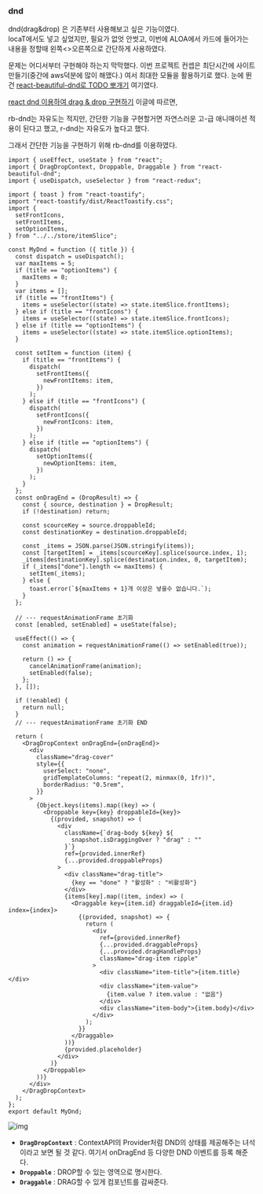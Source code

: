 ### dnd

dnd(drag&drop) 은 기존부터 사용해보고 싶은 기능이였다.  
locaT에서도 넣고 싶었지만, 필요가 없엇 안썻고, 이번에 ALOA에서 카드에 들어가는 내용을 정할때 왼쪽<>오른쪽으로 간단하게 사용하였다.

문제는 어디서부터 구현해야 하는지 막막했다. 이번 프로젝트 컨셉은 최단시간에 사이트 만들기(중간에 aws덕분에 많이 해맸다.) 여서 최대한 모듈을 활용하기로 했다. 눈에 뛴건 [react-beautiful-dnd로 TODO 뽀개기](https://bepyan.github.io/blog/dnd-master/6-react-beautiful-dnd) 여기였다.

[react dnd 이용하여 drag & drop 구현하기](https://velog.io/@dowon938/react-dnd-%EC%9D%B4%EC%9A%A9%ED%95%98%EC%97%AC-drag-drop-%EA%B5%AC%ED%98%84%ED%95%98%EA%B8%B0) 이글에 따르면,

rb-dnd는 자유도는 적지만, 간단한 기능을 구현할거면 자연스러운 고-급 애니매이션 적용이 된다고 했고,
r-dnd는 자유도가 높다고 했다.

그래서 간단한 기능을 구현하기 위해 rb-dnd를 이용하였다.

```
import { useEffect, useState } from "react";
import { DragDropContext, Droppable, Draggable } from "react-beautiful-dnd";
import { useDispatch, useSelector } from "react-redux";

import { toast } from "react-toastify";
import "react-toastify/dist/ReactToastify.css";
import {
  setFrontIcons,
  setFrontItems,
  setOptionItems,
} from "../../store/itemSlice";

const MyDnd = function ({ title }) {
  const dispatch = useDispatch();
  var maxItems = 5;
  if (title == "optionItems") {
    maxItems = 8;
  }
  var items = [];
  if (title == "frontItems") {
    items = useSelector((state) => state.itemSlice.frontItems);
  } else if (title == "frontIcons") {
    items = useSelector((state) => state.itemSlice.frontIcons);
  } else if (title == "optionItems") {
    items = useSelector((state) => state.itemSlice.optionItems);
  }

  const setItem = function (item) {
    if (title == "frontItems") {
      dispatch(
        setFrontItems({
          newFrontItems: item,
        })
      );
    } else if (title == "frontIcons") {
      dispatch(
        setFrontIcons({
          newFrontIcons: item,
        })
      );
    } else if (title == "optionItems") {
      dispatch(
        setOptionItems({
          newOptionItems: item,
        })
      );
    }
  };
  const onDragEnd = (DropResult) => {
    const { source, destination } = DropResult;
    if (!destination) return;

    const scourceKey = source.droppableId;
    const destinationKey = destination.droppableId;

    const _items = JSON.parse(JSON.stringify(items));
    const [targetItem] = _items[scourceKey].splice(source.index, 1);
    _items[destinationKey].splice(destination.index, 0, targetItem);
    if (_items["done"].length <= maxItems) {
      setItem(_items);
    } else {
      toast.error(`${maxItems + 1}개 이상은 넣을수 없습니다.`);
    }
  };

  // --- requestAnimationFrame 초기화
  const [enabled, setEnabled] = useState(false);

  useEffect(() => {
    const animation = requestAnimationFrame(() => setEnabled(true));

    return () => {
      cancelAnimationFrame(animation);
      setEnabled(false);
    };
  }, []);

  if (!enabled) {
    return null;
  }
  // --- requestAnimationFrame 초기화 END

  return (
    <DragDropContext onDragEnd={onDragEnd}>
      <div
        className="drag-cover"
        style={{
          userSelect: "none",
          gridTemplateColumns: "repeat(2, minmax(0, 1fr))",
          borderRadius: "0.5rem",
        }}
      >
        {Object.keys(items).map((key) => (
          <Droppable key={key} droppableId={key}>
            {(provided, snapshot) => (
              <div
                className={`drag-body ${key} ${
                  snapshot.isDraggingOver ? "drag" : ""
                }`}
                ref={provided.innerRef}
                {...provided.droppableProps}
              >
                <div className="drag-title">
                  {key == "done" ? "활성화" : "비활성화"}
                </div>
                {items[key].map((item, index) => (
                  <Draggable key={item.id} draggableId={item.id} index={index}>
                    {(provided, snapshot) => {
                      return (
                        <div
                          ref={provided.innerRef}
                          {...provided.draggableProps}
                          {...provided.dragHandleProps}
                          className="drag-item ripple"
                        >
                          <div className="item-title">{item.title}</div>
                          <div className="item-value">
                            {item.value ? item.value : "없음"}
                          </div>
                          <div className="item-body">{item.body}</div>
                        </div>
                      );
                    }}
                  </Draggable>
                ))}
                {provided.placeholder}
              </div>
            )}
          </Droppable>
        ))}
      </div>
    </DragDropContext>
  );
};
export default MyDnd;

```

![img](https://user-images.githubusercontent.com/2182637/53607406-c8f3a780-3c12-11e9-979c-7f3b5bd1bfbd.gif)

- **`DragDropContext`** : ContextAPI의 Provider처럼 DND의 상태를 제공해주는 녀석이라고 보면 될 것 같다.
  여기서 onDragEnd 등 다양한 DND 이벤트를 등록 해준다.
- **`Droppable`** : DROP할 수 있는 영역으로 명시한다.
- **`Draggable`** : DRAG할 수 있게 컴포넌트를 감싸준다.

